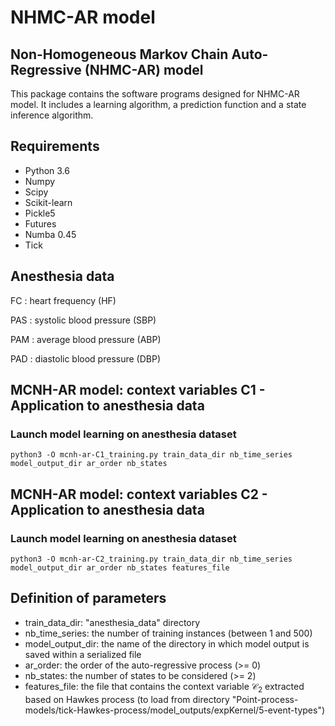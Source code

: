 # NHMC-AR model 

## Non-Homogeneous Markov Chain  Auto-Regressive (NHMC-AR) model
This package contains the software programs designed for NHMC-AR model. It includes a learning algorithm, a prediction function and a state inference algorithm.

## Requirements
 * Python 3.6
 * Numpy
 * Scipy
 * Scikit-learn
 * Pickle5
 * Futures
 * Numba 0.45
 * Tick

## Anesthesia data
FC : heart frequency (HF)

PAS : systolic blood pressure (SBP)

PAM : average blood pressure (ABP)

PAD : diastolic  blood pressure (DBP)

## MCNH-AR model: context variables C1 - Application to anesthesia data

### Launch model learning on anesthesia dataset
```{python}
python3 -O mcnh-ar-C1_training.py train_data_dir nb_time_series model_output_dir ar_order nb_states
```

## MCNH-AR model: context variables C2 - Application to anesthesia data

### Launch model learning on anesthesia dataset
```{python}
python3 -O mcnh-ar-C2_training.py train_data_dir nb_time_series model_output_dir ar_order nb_states features_file
```

## Definition of parameters

  * train_data_dir: "anesthesia_data" directory
  * nb_time_series: the number of training instances (between 1 and 500)
  * model_output_dir: the name of the directory in which model output is saved within a serialized file
  * ar_order: the order of the auto-regressive process (>= 0)
  * nb_states: the number of states to be considered (>= 2)
  * features_file: the file that contains the context variable $\mathcal{C}_2$ extracted based on Hawkes process (to load from directory "Point-process-models/tick-Hawkes-process/model_outputs/expKernel/5-event-types")
